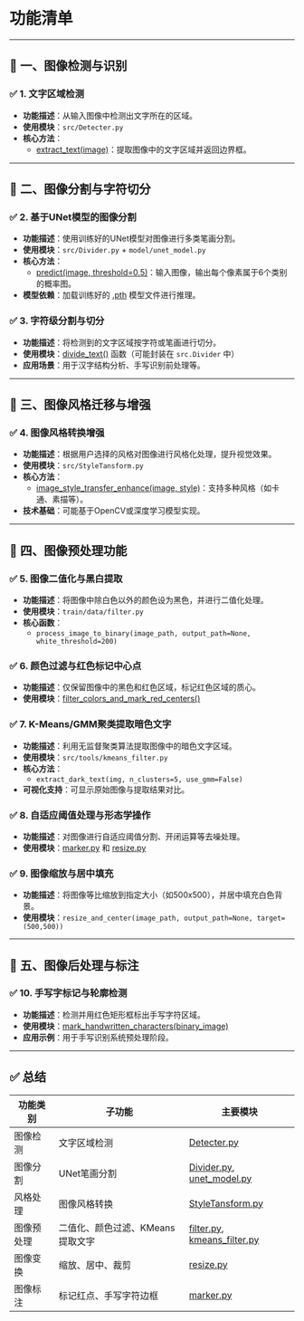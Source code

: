 # 功能清单

---

## 📌 一、图像检测与识别

### ✅ 1. 文字区域检测
- **功能描述**：从输入图像中检测出文字所在的区域。
- **使用模块**：`src/Detecter.py`
- **核心方法**：
  - [extract_text(image)](file://C:\Users\Lenovo\PycharmProjects\CharDetect_&_Divide\src\Detecter.py#L6-L19)：提取图像中的文字区域并返回边界框。

---

## 📌 二、图像分割与字符切分

### ✅ 2. 基于UNet模型的图像分割
- **功能描述**：使用训练好的UNet模型对图像进行多类笔画分割。
- **使用模块**：`src/Divider.py` + `model/unet_model.py`
- **核心方法**：
  - [predict(image, threshold=0.5)](file://C:\Users\Lenovo\PycharmProjects\CharDetect_&_Divide\src\Divider.py#L21-L38)：输入图像，输出每个像素属于6个类别的概率图。
- **模型依赖**：加载训练好的 [.pth](file://C:\Users\Lenovo\PycharmProjects\CharDetect_&_Divide\src\model\unet_model_2.pth) 模型文件进行推理。

### ✅ 3. 字符级分割与切分
- **功能描述**：将检测到的文字区域按字符或笔画进行切分。
- **使用模块**：[divide_text()](file://C:\Users\Lenovo\PycharmProjects\CharDetect_&_Divide\src\Detecter.py#L21-L29) 函数（可能封装在 `src.Divider` 中）
- **应用场景**：用于汉字结构分析、手写识别前处理等。

---

## 📌 三、图像风格迁移与增强

### ✅ 4. 图像风格转换增强
- **功能描述**：根据用户选择的风格对图像进行风格化处理，提升视觉效果。
- **使用模块**：`src/StyleTansform.py`
- **核心方法**：
  - [image_style_transfer_enhance(image, style)](file://C:\Users\Lenovo\PycharmProjects\CharDetect_&_Divide\src\StyleTansform.py#L7-L73)：支持多种风格（如卡通、素描等）。
- **技术基础**：可能基于OpenCV或深度学习模型实现。

---

## 📌 四、图像预处理功能

### ✅ 5. 图像二值化与黑白提取
- **功能描述**：将图像中除白色以外的颜色设为黑色，并进行二值化处理。
- **使用模块**：`train/data/filter.py`
- **核心函数**：
  - `process_image_to_binary(image_path, output_path=None, white_threshold=200)`

### ✅ 6. 颜色过滤与红色标记中心点
- **功能描述**：仅保留图像中的黑色和红色区域，标记红色区域的质心。
- **使用模块**：[filter_colors_and_mark_red_centers()](file://C:\Users\Lenovo\PycharmProjects\CharDetect_&_Divide\train\data\filter.py#L8-L78)

### ✅ 7. K-Means/GMM聚类提取暗色文字
- **功能描述**：利用无监督聚类算法提取图像中的暗色文字区域。
- **使用模块**：`src/tools/kmeans_filter.py`
- **核心方法**：
  - `extract_dark_text(img, n_clusters=5, use_gmm=False)`
- **可视化支持**：可显示原始图像与提取结果对比。

### ✅ 8. 自适应阈值处理与形态学操作
- **功能描述**：对图像进行自适应阈值分割、开闭运算等去噪处理。
- **使用模块**：[marker.py](file://C:\Users\Lenovo\PycharmProjects\CharDetect_&_Divide\src\tools\marker.py) 和 [resize.py](file://C:\Users\Lenovo\PycharmProjects\CharDetect_&_Divide\src\tools\resize.py)

### ✅ 9. 图像缩放与居中填充
- **功能描述**：将图像等比缩放到指定大小（如500x500），并居中填充白色背景。
- **使用模块**：`resize_and_center(image_path, output_path=None, target=(500,500))`

---

## 📌 五、图像后处理与标注

### ✅ 10. 手写字标记与轮廓检测
- **功能描述**：检测并用红色矩形框标出手写字符区域。
- **使用模块**：[mark_handwritten_characters(binary_image)](file://C:\Users\Lenovo\PycharmProjects\CharDetect_&_Divide\src\tools\marker.py#L59-L106)
- **应用示例**：用于手写识别系统预处理阶段。


---

## ✅ 总结

| 功能类别   | 子功能                           | 主要模块                                                     |
| ---------- | -------------------------------- | ------------------------------------------------------------ |
| 图像检测   | 文字区域检测                     | [Detecter.py](file://C:\Users\Lenovo\PycharmProjects\CharDetect_&_Divide\src\Detecter.py) |
| 图像分割   | UNet笔画分割                     | [Divider.py](file://C:\Users\Lenovo\PycharmProjects\CharDetect_&_Divide\src\Divider.py), [unet_model.py](file://C:\Users\Lenovo\PycharmProjects\CharDetect_&_Divide\src\model\unet_model.py) |
| 风格处理   | 图像风格转换                     | [StyleTansform.py](file://C:\Users\Lenovo\PycharmProjects\CharDetect_&_Divide\src\StyleTansform.py) |
| 图像预处理 | 二值化、颜色过滤、KMeans提取文字 | [filter.py](file://C:\Users\Lenovo\PycharmProjects\CharDetect_&_Divide\train\data\filter.py), [kmeans_filter.py](file://C:\Users\Lenovo\PycharmProjects\CharDetect_&_Divide\src\tools\kmeans_filter.py) |
| 图像变换   | 缩放、居中、裁剪                 | [resize.py](file://C:\Users\Lenovo\PycharmProjects\CharDetect_&_Divide\src\tools\resize.py) |
| 图像标注   | 标记红点、手写字符边框           | [marker.py](file://C:\Users\Lenovo\PycharmProjects\CharDetect_&_Divide\src\tools\marker.py) |

